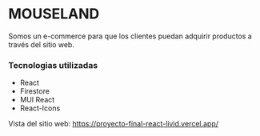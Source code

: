 # MOUSELAND
Somos un e-commerce para que los clientes puedan adquirir productos a través del sitio web.

### Tecnologias utilizadas 

- React
- Firestore
- MUI React
- React-Icons


Vista del sitio web:
https://proyecto-final-react-livid.vercel.app/